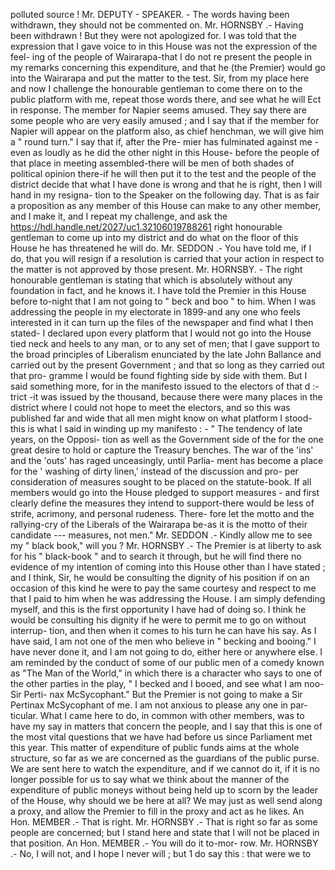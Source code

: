 polluted source ! Mr. DEPUTY - SPEAKER. - The words having been withdrawn, they should not be commented on. Mr. HORNSBY .- Having been withdrawn ! But they were not apologized for. I was told that the expression that I gave voice to in this House was not the expression of the feel- ing of the people of Wairarapa-that I do not re present the people in my remarks concerning this expenditure, and that he (the Premier) would go into the Wairarapa and put the matter to the test. Sir, from my place here and now I challenge the honourable gentleman to come there on to the public platform with me, repeat those words there, and see what he will Ect in response. The member for Napier seems amused. They say there are some people who are very easily amused ; and I say that if the member for Napier will appear on the platform also, as chief henchman, we will give him a " round turn." I say that if, after the Pre- mier has fulminated against me - even as loudly as he did the other night in this House- before the people of that place in meeting assembled-there will be men of both shades of political opinion there-if he will then put it to the test and the people of the district decide that what I have done is wrong and that he is right, then I will hand in my resigna- tion to the Speaker on the following day. That is as fair a proposition as any member of this House can make to any other member, and I make it, and I repeat my challenge, and ask the https://hdl.handle.net/2027/uc1.32106019788261 right honourable gentleman to come up into my district and do what on the floor of this House he has threatened he will do. Mr. SEDDON .- You have told me, if I do, that you will resign if a resolution is carried that your action in respect to the matter is not approved by those present. Mr. HORNSBY. - The right honourable gentleman is stating that which is absolutely without any foundation in fact, and he knows it. I have told the Premier in this House before to-night that I am not going to " beck and boo " to him. When I was addressing the people in my electorate in 1899-and any one who feels interested in it can turn up the files of the newspaper and find what I then stated- I declared upon every platform that I would not go into the House tied neck and heels to any man, or to any set of men; that I gave support to the broad principles of Liberalism enunciated by the late John Ballance and carried out by the present Government ; and that so long as they carried out that pro- gramme I would be found fighting side by side with them. But I said something more, for in the manifesto issued to the electors of that d :- trict -it was issued by the thousand, because there were many places in the district where I could not hope to meet the electors, and so this was published far and wide that all men might know on what platform I stood-this is what I said in winding up my manifesto : - " The tendency of late years, on the Opposi- tion as well as the Government side of the for the one great desire to hold or capture the Treasury benches. The war of the 'ins' and the 'outs' has raged unceasingly, until Parlia- ment has become a place for the ' washing of dirty linen,' instead of the discussion and pro- per consideration of measures sought to be placed on the statute-book. If all members would go into the House pledged to support measures - and first clearly define the measures they intend to support-there would be less of strife, acrimony, and personal rudeness. There- fore let the motto and the rallying-cry of the Liberals of the Wairarapa be-as it is the motto of their candidate --- measures, not men." Mr. SEDDON .- Kindly allow me to see my " black book," will you ? Mr. HORNSBY .- The Premier is at liberty to ask for his " black-book " and to search it through, but he will find there no evidence of my intention of coming into this House other than I have stated ; and I think, Sir, he would be consulting the dignity of his position if on an occasion of this kind he were to pay the same courtesy and respect to me that I paid to him when he was addressing the House. I am simply defending myself, and this is the first opportunity I have had of doing so. I think he would be consulting his dignity if he were to permit me to go on without interrup- tion, and then when it comes to his turn he can have his say. As I have said, I am not one of the men who believe in " becking and booing." I have never done it, and I am not going to do, either here or anywhere else. I am reminded by the conduct of some of our public men of a comedy known as "The Man of the World," in which there is a character who says to one of the other parties in the play, " I becked and I booed, and see what I am noo-Sir Perti- nax McSycophant." But the Premier is not going to make a Sir Pertinax McSycophant of me. I am not anxious to please any one in par- ticular. What I came here to do, in common with other members, was to have my say in matters that concern the people, and I say that this is one of the most vital questions that we have had before us since Parliament met this year. This matter of expenditure of public funds aims at the whole structure, so far as we are concerned as the guardians of the public purse. We are sent here to watch the expenditure, and if we cannot do it, if it is no longer possible for us to say what we think about the manner of the expenditure of public moneys without being held up to scorn by the leader of the House, why should we be here at all? We may just as well send along a proxy, and allow the Premier to fill in the proxy and act as he likes. An Hon. MEMBER .- That is right. Mr. HORNSBY .- That is right so far as some people are concerned; but I stand here and state that I will not be placed in that position. An Hon. MEMBER .- You will do it to-mor- row. Mr. HORNSBY .- No, I will not, and I hope I never will ; but 1 do say this : that were we to 